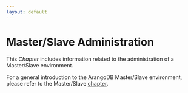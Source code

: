 ```yaml
---
layout: default
---
```

Master/Slave Administration
===========================

This _Chapter_ includes information related to the administration of a Master/Slave
environment.

For a general introduction to the ArangoDB Master/Slave environment, please refer
to the Master/Slave [chapter](architecture-deploymentmodes-masterslave.html).
